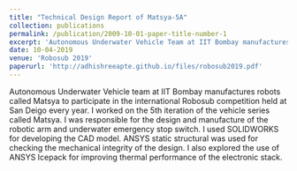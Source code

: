 ```yaml
---
title: "Technical Design Report of Matsya-5A"
collection: publications
permalink: /publication/2009-10-01-paper-title-number-1
excerpt: 'Autonomous Underwater Vehicle Team at IIT Bombay manufactures robots called Matsya to participate in Robosub competition'
date: 10-04-2019
venue: 'Robosub 2019'
paperurl: 'http://adhishreeapte.github.io/files/robosub2019.pdf'
---
```


Autonomous Underwater Vehicle team at IIT Bombay manufactures robots called Matsya to participate in the international Robosub competition held at San Deigo every year. I worked on the 5th iteration of the vehicle series called Matsya. I was responsible for the design and manufacture of the robotic arm and underwater emergency stop switch. I used SOLIDWORKS for developing the CAD model. ANSYS static structural was used for checking the mechanical integrity of the design. I also explored the use of ANSYS Icepack for improving thermal performance of the electronic stack.
